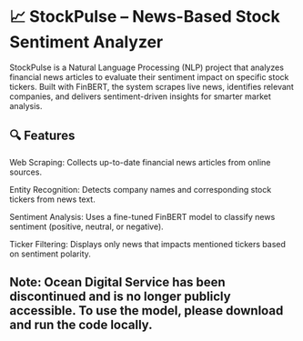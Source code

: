 # 📈 StockPulse – News-Based Stock Sentiment Analyzer
StockPulse is a Natural Language Processing (NLP) project that analyzes financial news articles to evaluate their sentiment impact on specific stock tickers. Built with FinBERT, the system scrapes live news, identifies relevant companies, and delivers sentiment-driven insights for smarter market analysis.

## 🔍 Features
Web Scraping: Collects up-to-date financial news articles from online sources.

Entity Recognition: Detects company names and corresponding stock tickers from news text.

Sentiment Analysis: Uses a fine-tuned FinBERT model to classify news sentiment (positive, neutral, or negative).

Ticker Filtering: Displays only news that impacts mentioned tickers based on sentiment polarity.

## Note: Ocean Digital Service has been discontinued and is no longer publicly accessible. To use the model, please download and run the code locally.
